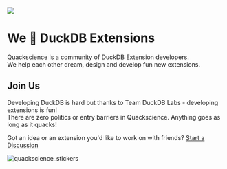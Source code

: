 <!-- <img src="https://github.com/user-attachments/assets/9293b13a-2413-455e-900c-188db968c243" /> -->

<img src="https://github.com/user-attachments/assets/eefdd409-847c-445c-b22f-59dafdf8ff81" />

# We 💛 DuckDB Extensions

Quackscience is a community of DuckDB Extension developers.<br>
We help each other dream, design and develop fun new extensions.

## Join Us
Developing DuckDB is hard but thanks to Team DuckDB Labs - developing extensions is fun!<br>
There are zero politics or entry barriers in Quackscience. Anything goes as long as it quacks!

Got an idea or an extension you'd like to work on with friends? [Start a Discussion](https://github.com/quackscience/.github/discussions)

![quackscience_stickers](https://github.com/user-attachments/assets/40486325-0e60-4a45-8916-7d82219c3a22)
